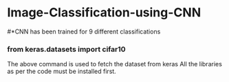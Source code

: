 # Image-Classification-using-CNN
#*CNN has been trained for 9 different classifications

### from keras.datasets import cifar10
  The above command is used to fetch the dataset from keras 
  All the libraries as per the code must be installed first.
